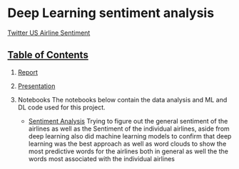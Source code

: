 # Deep Learning sentiment analysis

[Twitter US Airline Sentiment](https://www.kaggle.com/crowdflower/twitter-airline-sentiment/)  

## [Table of Contents](#table-of-contents)

1. [Report](https://docs.google.com/document/d/1rMtg-ji2RWB4gq4IkZf6VZy_ocCQMyiRioAt6FFVd3M/edit?usp=sharing)
    
   
    
 2. [Presentation](https://docs.google.com/presentation/d/1_IZXrJZ8f_ywY5crKTxYdkPXqtzVVE6Wu6daPN5yofQ/edit#slide=id.gd1644a4bb6_0_1) 
 

 
 
 3. Notebooks 
The notebooks below contain the data analysis and ML and DL code used for this project.  
    - [Sentiment Analysis](https://colab.research.google.com/drive/1_cv9MBxy8kB6xCd2k2Vr-VOpLpTIhiQn?usp=sharing) Trying to figure out the general sentiment of the airlines as well as the Sentiment of the individual airlines, aside from deep learning also did machine learning models to confirm that deep learning was the best approach as well as word clouds to show the most predictive words for the airlines both in general as well the the words most associated with the individual airlines
    
  
